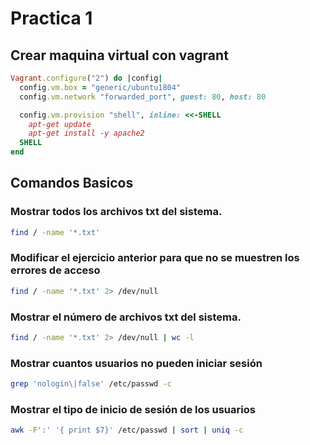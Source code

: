 # Practica 1

## Crear maquina virtual con vagrant

```rb
Vagrant.configure("2") do |config|
  config.vm.box = "generic/ubuntu1804"
  config.vm.network "forwarded_port", guest: 80, host: 80

  config.vm.provision "shell", inline: <<-SHELL
    apt-get update
    apt-get install -y apache2
  SHELL
end
```

## Comandos Basicos
### Mostrar todos los archivos txt del sistema.

```sh
find / -name '*.txt'
```

### Modificar el ejercicio anterior para que no se muestren los errores de acceso

```sh
find / -name '*.txt' 2> /dev/null
```

### Mostrar el número de archivos txt del sistema.

```sh
find / -name '*.txt' 2> /dev/null | wc -l
```

### Mostrar cuantos usuarios no pueden iniciar sesión

```sh
grep 'nologin\|false' /etc/passwd -c
```

### Mostrar el tipo de inicio de sesión de los usuarios

```sh
awk -F':' '{ print $7}' /etc/passwd | sort | uniq -c
```